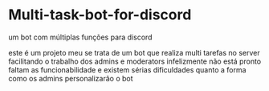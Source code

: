 # Multi-task-bot-for-discord
um bot com múltiplas funções para discord

este é um projeto meu se trata de um bot que realiza multi tarefas no server facilitando o trabalho dos admins e moderators infelizmente não está pronto faltam as funcionabilidade e
existem sérias dificuldades quanto a forma como os admins personalizarão o bot
